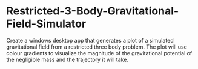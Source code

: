 # Restricted-3-Body-Gravitational-Field-Simulator
Create a windows desktop app that generates a plot of a simulated gravitational field from a restricted three body problem. The plot will use colour gradients to visualize the magnitude of the gravitational potential of the negligible mass and the trajectory it will take.

